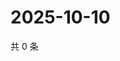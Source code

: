 # 2025-10-10

共 0 条

<!-- BEGIN ZHIHUVIDEO -->
<!-- 最后更新时间 Fri Oct 10 2025 07:10:15 GMT+0800 (China Standard Time) -->

<!-- END ZHIHUVIDEO -->
